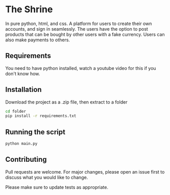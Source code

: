 # The Shrine

In pure python, html, and css. A platform for users to create their own accounts, and sign in seamlessly. The users have the option to post products that can be bought by other users with a fake currency. Users can also make payments to others.

## Requirements

You need to have python installed, watch a youtube video for this if you don't know how.

## Installation

Download the project as a .zip file, then extract to a folder

```bash
cd folder
pip install -r requirements.txt
```

## Running the script

```bash
python main.py
```


## Contributing
Pull requests are welcome. For major changes, please open an issue first to discuss what you would like to change.

Please make sure to update tests as appropriate.
